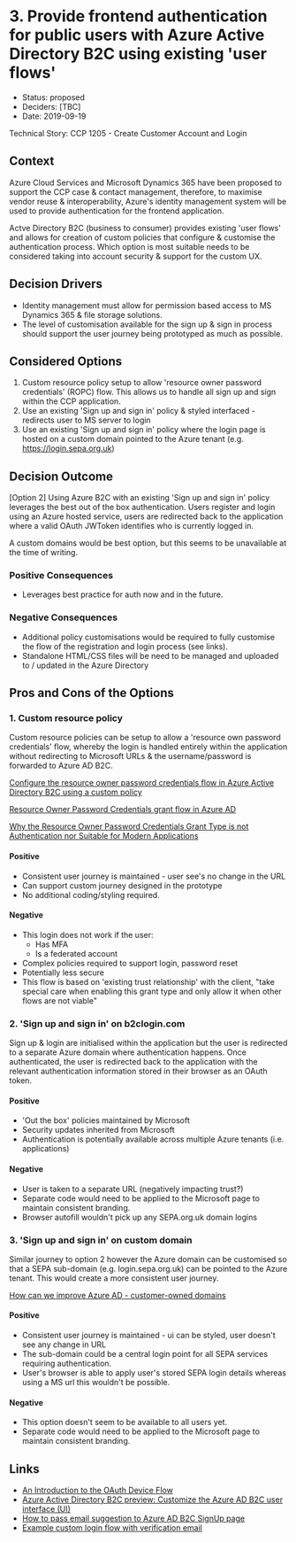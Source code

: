 # 3. Provide frontend authentication for public users with Azure Active Directory B2C using existing 'user flows'

* Status: proposed
* Deciders: [TBC]
* Date: 2019-09-19

Technical Story: CCP 1205 - Create Customer Account and Login

## Context

Azure Cloud Services and Microsoft Dynamics 365 have been proposed to support the CCP case & contact management, therefore, to maximise vendor reuse 
& interoperability, Azure's identity management system will be used to provide authentication for the frontend application.

Actve Directory B2C (business to consumer) provides existing 'user flows' and allows for creation of custom policies that configure & customise the authentication process.  Which option is most suitable needs to be considered taking into account security & support for the custom UX.

## Decision Drivers

* Identity management must allow for permission based access to MS Dynamics 365 & file storage solutions.
* The level of customisation available for the sign up & sign in process should support the user journey being prototyped as much as possible. 

## Considered Options

1. Custom resource policy setup to allow 'resource owner password credentials' (ROPC) flow. This allows us to handle all sign up and sign within the CCP application.
2. Use an existing 'Sign up and sign in' policy & styled interfaced - redirects user to MS server to login
3. Use an existing 'Sign up and sign in' policy where the login page is hosted on a custom domain pointed to the Azure tenant (e.g. https://login.sepa.org.uk)

## Decision Outcome

[Option 2] Using Azure B2C with an existing 'Sign up and sign in' policy leverages the best out of the box authentication.  Users register and login using an Azure hosted service, users are redirected back to the application where a valid OAuth JWToken identifies who is currently logged in.

A custom domains would be best option, but this seems to be unavailable at the time of writing.

### Positive Consequences

* Leverages best practice for auth now and in the future.

### Negative Consequences

* Additional policy customisations would be required to fully customise the flow of the registration and login process (see links).
* Standalone HTML/CSS files will be need to be managed and uploaded to / updated in the Azure Directory  

## Pros and Cons of the Options

### 1. Custom resource policy

Custom resource policies can be setup to allow a 'resource own password credentials' flow, whereby the login is handled entirely 
within the application without redirecting to Microsoft URLs & the username/password is forwarded to Azure AD B2C. 

[Configure the resource owner password credentials flow in Azure Active Directory B2C using a custom policy](https://docs.microsoft.com/en-us/azure/active-directory-b2c/ropc-custom)

[Resource Owner Password Credentials grant flow in Azure AD](https://joonasw.net/view/ropc-grant-flow-in-azure-ad)

[Why the Resource Owner Password Credentials Grant Type is not Authentication nor Suitable for Modern Applications](https://www.scottbrady91.com/OAuth/Why-the-Resource-Owner-Password-Credentials-Grant-Type-is-not-Authentication-nor-Suitable-for-Modern-Applications)

#### Positive
* Consistent user journey is maintained - user see's no change in the URL
* Can support custom journey designed in the prototype
* No additional coding/styling required.

#### Negative
* This login does not work if the user:
    * Has MFA
    * Is a federated account
* Complex policies required to support login, password reset 
* Potentially less secure
* This flow is based on 'existing trust relationship' with the client, "take special care when enabling this grant type and only allow it when other flows are not viable"

### 2. 'Sign up and sign in' on b2clogin.com

Sign up & login are initialised within the application but the user is redirected to a separate Azure domain where authentication happens.
Once authenticated, the user is redirected back to the application with the relevant authentication information stored in their browser as an OAuth token.

#### Positive
* 'Out the box' policies maintained by Microsoft
* Security updates inherited from Microsoft
* Authentication is potentially available across multiple Azure tenants (i.e. applications)

#### Negative
* User is taken to a separate URL (negatively impacting trust?)
* Separate code would need to be applied to the Microsoft page to maintain consistent branding.
* Browser autofill wouldn't pick up any SEPA.org.uk domain logins  

### 3. 'Sign up and sign in' on custom domain

Similar journey to option 2 however the Azure domain can be customised so that a SEPA sub-domain (e.g. login.sepa.org.uk) can be pointed to the Azure tenant. This would create a more consistent user journey. 

[How can we improve Azure AD - customer-owned domains](https://feedback.azure.com/forums/169401-azure-active-directory/suggestions/15334317-customer-owned-domains)

#### Positive
* Consistent user journey is maintained - ui can be styled, user doesn't see any change in URL
* The sub-domain could be a central login point for all SEPA services requiring authentication.
* User's browser is able to apply user's stored SEPA login details whereas using a MS url this wouldn't be possible.  

#### Negative
* This option doesn't seem to be available to all users yet. 
* Separate code would need to be applied to the Microsoft page to maintain consistent branding.

## Links
* [An Introduction to the OAuth Device Flow](https://www.identityserver.com/articles/an-introduction-to-the-oauth-device-flow/)
* [Azure Active Directory B2C preview: Customize the Azure AD B2C user interface (UI)](https://github.com/uglide/azure-content/blob/master/articles/active-directory-b2c/active-directory-b2c-reference-ui-customization.md)
* [How to pass email suggestion to Azure AD B2C SignUp page](https://stackoverflow.com/questions/56501247/how-to-pass-email-suggestion-to-azure-ad-b2c-signup-page)
* [Example custom login flow with verification email](https://github.com/Azure-Samples/active-directory-b2c-advanced-policies/tree/master/wingtipgamesb2c)
